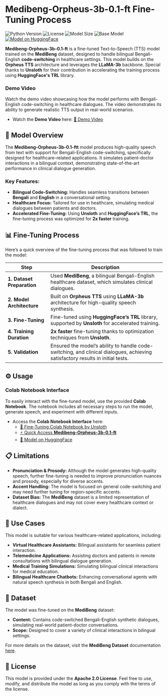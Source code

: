 # Medibeng-Orpheus-3b-0.1-ft Fine-Tuning Process
![Python Version](https://img.shields.io/badge/python-3.7%2B-blue)
![License](https://img.shields.io/badge/license-Apache%202.0-green)
![Model Size](https://img.shields.io/badge/size-3B-ff69b4)
![Base Model](https://img.shields.io/badge/Base_Model-Llama--3.2--3B--Instruct-blue)
[![Model on HuggingFace](https://img.shields.io/badge/HuggingFace-medibeng--orpheus--3b--0.1--ft-blue?logo=huggingface&logoColor=white)](https://huggingface.co/The-Data-Dilemma/Medibeng-Orpheus-3b-0.1-ft)



**Medibeng-Orpheus-3b-0.1-ft** is a fine-tuned Text-to-Speech (TTS) model trained on the **MediBeng** dataset, designed to handle bilingual Bengali-English **code-switching** in healthcare settings. This model builds on the **Orpheus TTS** architecture and leverages the **LLaMA-3b** backbone. Special thanks to **Unsloth** for their contribution in accelerating the training process using **HuggingFace's TRL** library.

### **Demo Video**

Watch the demo video showcasing how the model performs with Bengali-English code-switching in healthcare dialogues. The video demonstrates its ability to generate realistic TTS output in real-world scenarios.

* Watch the **Demo Video** here:
  [🔗 Demo Video](#)

## **🚀 Model Overview**

The **Medibeng-Orpheus-3b-0.1-ftt** model produces high-quality speech from text with support for Bengali-English code-switching, specifically designed for healthcare-related applications. It simulates patient-doctor interactions in a bilingual context, demonstrating state-of-the-art performance in clinical dialogue generation.

### **Key Features:**

* **Bilingual Code-Switching:** Handles seamless transitions between **Bengali** and **English** in a conversational setting.
* **Healthcare Focus:** Tailored for use in healthcare, simulating medical dialogues between patients and doctors.
* **Accelerated Fine-Tuning:** Using **Unsloth** and **HuggingFace’s TRL**, the fine-tuning process was optimized for **2x faster** training.

## **📊 Fine-Tuning Process**

Here’s a quick overview of the fine-tuning process that was followed to train the model:

| **Step**                   | **Description**                                                                                                                |
| -------------------------- | ------------------------------------------------------------------------------------------------------------------------------ |
| **1. Dataset Preparation** | Used **MediBeng**, a bilingual Bengali-English healthcare dataset, which simulates clinical dialogues.                         |
| **2. Model Architecture**  | Built on **Orpheus TTS** using **LLaMA-3b** architecture for high-quality speech synthesis.                                    |
| **3. Fine-Tuning**         | Fine-tuned using **HuggingFace’s TRL** library, supported by **Unsloth** for accelerated training.                             |
| **4. Training Duration**   | **2x faster** fine-tuning thanks to optimization techniques from **Unsloth**.                                                  |
| **5. Validation**          | Ensured the model’s ability to handle code-switching, and clinical dialogues, achieving satisfactory results in initial tests. |

## **⚙️ Usage**

### **Colab Notebook Interface**

To easily interact with the fine-tuned model, use the provided **Colab Notebook**. The notebook includes all necessary steps to run the model, generate speech, and experiment with different inputs.

* Access the **Colab Notebook Interface** here:
  - [🔗 Fine-Tuning Colab Notebook by Unsloth](https://colab.research.google.com/github/unslothai/notebooks/blob/main/nb/Orpheus_(3B)-TTS.ipynb)
  - [⚡ Quick Access **Medibeng-Orpheus-3b-0.1-ft**](https://colab.research.google.com/drive/1J5i_pTV4BmDxXlmyK1ZwESrqiIpy4oJo?usp=sharing)
  - [🤗 Model on HuggingFace](https://huggingface.co/The-Data-Dilemma/Medibeng-Orpheus-3b-0.1-ft)


## **📋 Limitations**

* **Pronunciation & Prosody:** Although the model generates high-quality speech, further fine-tuning is needed to improve pronunciation nuances and prosody, especially for diverse accents.
* **Accent Handling:** The model is focused on general code-switching and may need further tuning for region-specific accents.
* **Dataset Bias:** The **MediBeng** dataset is a limited representation of healthcare dialogues and may not cover every healthcare context or dialect.

## **📝 Use Cases**

This model is suitable for various healthcare-related applications, including:

* **Virtual Healthcare Assistants:** Bilingual assistants for seamless patient interaction.
* **Telemedicine Applications:** Assisting doctors and patients in remote consultations with bilingual dialogue generation.
* **Medical Training Simulations:** Simulating bilingual clinical interactions for medical education.
* **Bilingual Healthcare Chatbots:** Enhancing conversational agents with natural speech synthesis in both Bengali and English.

## **📂 Dataset**

The model was fine-tuned on the **MediBeng** dataset:

* **Content:** Contains code-switched Bengali-English synthetic dialogues, simulating real-world patient-doctor conversations.
* **Scope:** Designed to cover a variety of clinical interactions in bilingual settings.

For more details on the dataset, visit the **MediBeng Dataset** documentation [here](https://huggingface.co/datasets/pr0mila-gh0sh/MediBeng).


## **📑 License**

This model is provided under the **Apache 2.0 License**. Feel free to use, modify, and distribute the model as long as you comply with the terms of the license.

